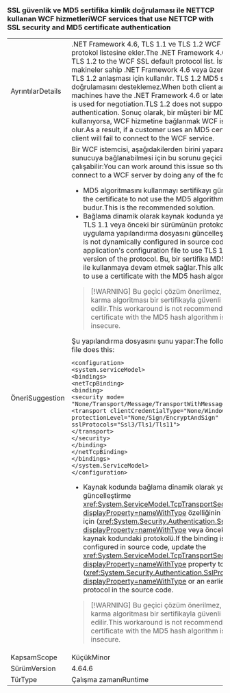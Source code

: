 ### <a name="wcf-services-that-use-nettcp-with-ssl-security-and-md5-certificate-authentication"></a><span data-ttu-id="b421a-101">SSL güvenlik ve MD5 sertifika kimlik doğrulaması ile NETTCP kullanan WCF hizmetleri</span><span class="sxs-lookup"><span data-stu-id="b421a-101">WCF services that use NETTCP with SSL security and MD5 certificate authentication</span></span>

|   |   |
|---|---|
|<span data-ttu-id="b421a-102">Ayrıntılar</span><span class="sxs-lookup"><span data-stu-id="b421a-102">Details</span></span>|<span data-ttu-id="b421a-103">.NET Framework 4.6, TLS 1.1 ve TLS 1.2 WCF SSL varsayılan protokol listesine ekler.</span><span class="sxs-lookup"><span data-stu-id="b421a-103">The .NET Framework 4.6 adds TLS 1.1 and TLS 1.2 to the WCF SSL default protocol list.</span></span> <span data-ttu-id="b421a-104">İstemci ve sunucu makineler sahip .NET Framework 4.6 veya üzeri yüklü olduğunda, TLS 1.2 anlaşması için kullanılır. TLS 1.2 MD5 sertifika kimlik doğrulamasını desteklemez.</span><span class="sxs-lookup"><span data-stu-id="b421a-104">When both client and server machines have the .NET Framework 4.6 or later installed, TLS 1.2 is used for negotiation.TLS 1.2 does not support MD5 certificate authentication.</span></span> <span data-ttu-id="b421a-105">Sonuç olarak, bir müşteri bir MD5 sertifikası kullanıyorsa, WCF hizmetine bağlanmak WCF istemcisini başarısız olur.</span><span class="sxs-lookup"><span data-stu-id="b421a-105">As a result, if a customer uses an MD5 certificate, the WCF client will fail to connect to the WCF service.</span></span>|
|<span data-ttu-id="b421a-106">Öneri</span><span class="sxs-lookup"><span data-stu-id="b421a-106">Suggestion</span></span>|<span data-ttu-id="b421a-107">Bir WCF istemcisi, aşağıdakilerden birini yaparak bir WCF sunucuya bağlanabilmesi için bu sorunu geçici olarak çalışabilir:</span><span class="sxs-lookup"><span data-stu-id="b421a-107">You can work around this issue so that a WCF client can connect to a WCF server by doing any of the following:</span></span><ul><li><span data-ttu-id="b421a-108">MD5 algoritmasını kullanmayı sertifikayı güncelleştirin.</span><span class="sxs-lookup"><span data-stu-id="b421a-108">Update the certificate to not use the MD5 algorithm.</span></span> <span data-ttu-id="b421a-109">Önerilen çözüm budur.</span><span class="sxs-lookup"><span data-stu-id="b421a-109">This is the recommended solution.</span></span></li><li><span data-ttu-id="b421a-110">Bağlama dinamik olarak kaynak kodunda yapılandırılmamışsa, TLS 1.1 veya önceki bir sürümünün protokolü kullanmak için uygulama yapılandırma dosyasını güncelleştirin.</span><span class="sxs-lookup"><span data-stu-id="b421a-110">If the binding is not dynamically configured in source code, update the application's configuration file to use TLS 1.1 or an earlier version of the protocol.</span></span> <span data-ttu-id="b421a-111">Bu, bir sertifika MD5 karma algoritması ile kullanmaya devam etmek sağlar.</span><span class="sxs-lookup"><span data-stu-id="b421a-111">This allows you to continue to use a certificate with the MD5 hash algorithm.</span></span></li></ul> <blockquote> [!WARNING] <span data-ttu-id="b421a-112">Bu geçici çözüm önerilmez, bu yana MD5 karma algoritması bir sertifikayla güvenli olarak kabul edilir.</span><span class="sxs-lookup"><span data-stu-id="b421a-112">This workaround is not recommended, since a certificate with the MD5 hash algorithm is considered insecure.</span></span></blockquote> <span data-ttu-id="b421a-113">Şu yapılandırma dosyasını şunu yapar:</span><span class="sxs-lookup"><span data-stu-id="b421a-113">The following configuration file does this:</span></span><pre><code class="lang-xml">&lt;configuration&gt;&#13;&#10;&lt;system.serviceModel&gt;&#13;&#10;&lt;bindings&gt;&#13;&#10;&lt;netTcpBinding&gt;&#13;&#10;&lt;binding&gt;&#13;&#10;&lt;security mode= &quot;None/Transport/Message/TransportWithMessageCredential&quot; &gt;&#13;&#10;&lt;transport clientCredentialType=&quot;None/Windows/Certificate&quot;&#13;&#10;protectionLevel=&quot;None/Sign/EncryptAndSign&quot;&#13;&#10;sslProtocols=&quot;Ssl3/Tls1/Tls11&quot;&gt;&#13;&#10;&lt;/transport&gt;&#13;&#10;&lt;/security&gt;&#13;&#10;&lt;/binding&gt;&#13;&#10;&lt;/netTcpBinding&gt;&#13;&#10;&lt;/bindings&gt;&#13;&#10;&lt;/system.ServiceModel&gt;&#13;&#10;&lt;/configuration&gt;&#13;&#10;</code></pre><ul><li><span data-ttu-id="b421a-114">Kaynak kodunda bağlama dinamik olarak yapılandırılmışsa, güncelleştirme <xref:System.ServiceModel.TcpTransportSecurity.SslProtocols?displayProperty=nameWithType> özelliğinin TLS 1.1 kullanmak için (<xref:System.Security.Authentication.SslProtocols.Tls11?displayProperty=nameWithType> veya önceki bir sürümünün kaynak kodundaki protokolü.</span><span class="sxs-lookup"><span data-stu-id="b421a-114">If the binding is dynamically configured in source code, update the <xref:System.ServiceModel.TcpTransportSecurity.SslProtocols?displayProperty=nameWithType> property to use TLS 1.1 (<xref:System.Security.Authentication.SslProtocols.Tls11?displayProperty=nameWithType> or an earlier version of the protocol in the source code.</span></span></li></ul> <blockquote> [!WARNING] <span data-ttu-id="b421a-115">Bu geçici çözüm önerilmez, bu yana MD5 karma algoritması bir sertifikayla güvenli olarak kabul edilir.</span><span class="sxs-lookup"><span data-stu-id="b421a-115">This workaround is not recommended, since a certificate with the MD5 hash algorithm is considered insecure.</span></span></blockquote> |
|<span data-ttu-id="b421a-116">Kapsam</span><span class="sxs-lookup"><span data-stu-id="b421a-116">Scope</span></span>|<span data-ttu-id="b421a-117">Küçük</span><span class="sxs-lookup"><span data-stu-id="b421a-117">Minor</span></span>|
|<span data-ttu-id="b421a-118">Sürüm</span><span class="sxs-lookup"><span data-stu-id="b421a-118">Version</span></span>|<span data-ttu-id="b421a-119">4.6</span><span class="sxs-lookup"><span data-stu-id="b421a-119">4.6</span></span>|
|<span data-ttu-id="b421a-120">Tür</span><span class="sxs-lookup"><span data-stu-id="b421a-120">Type</span></span>|<span data-ttu-id="b421a-121">Çalışma zamanı</span><span class="sxs-lookup"><span data-stu-id="b421a-121">Runtime</span></span>|

